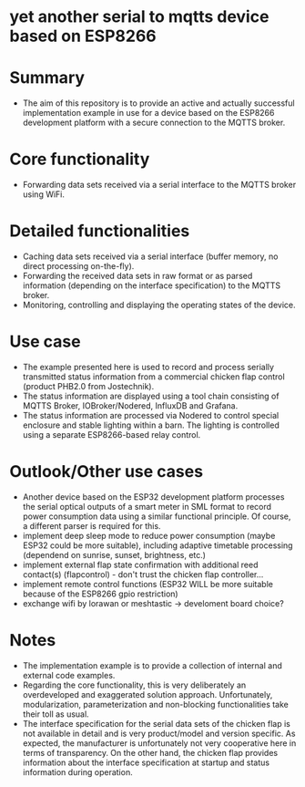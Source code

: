# yet another serial to mqtts device based on ESP8266

# Summary
- The aim of this repository is to provide an active and actually successful implementation example in use for a device based on the ESP8266 development platform with a secure connection to the MQTTS broker.

# Core functionality
- Forwarding data sets received via a serial interface to the MQTTS broker using WiFi.

# Detailed functionalities
- Caching data sets received via a serial interface (buffer memory, no direct processing on-the-fly).
- Forwarding the received data sets in raw format or as parsed information (depending on the interface specification) to the MQTTS broker.
- Monitoring, controlling and displaying the operating states of the device.

# Use case
- The example presented here is used to record and process serially transmitted status information from a commercial chicken flap control (product PHB2.0 from Jostechnik).
- The status information are displayed using a tool chain consisting of MQTTS Broker, IOBroker/Nodered, InfluxDB and Grafana.
- The status information are processed via Nodered to control special enclosure and stable lighting within a barn. The lighting is controlled using a separate ESP8266-based relay control.

# Outlook/Other use cases
- Another device based on the ESP32 development platform processes the serial optical outputs of a smart meter in SML format to record power consumption data using a similar functional principle. Of course, a different parser is required for this.
- implement deep sleep mode to reduce power consumption (maybe ESP32 could be more suitable), including adaptive timetable processing (dependend on sunrise, sunset, brightness, etc.)
- implement external flap state confirmation with additional reed contact(s) (flapcontrol) - don't trust the chicken flap controller...
- implement remote control functions (ESP32 WILL be more suitable because of the ESP8266 gpio restriction)
- exchange wifi by lorawan or meshtastic -> develoment board choice?

# Notes
- The implementation example is to provide a collection of internal and external code examples.
- Regarding the core functionality, this is very deliberately an overdeveloped and exaggerated solution approach. Unfortunately, modularization, parameterization and non-blocking functionalities take their toll as usual.
- The interface specification for the serial data sets of the chicken flap is not available in detail and is very product/model and version specific. As expected, the manufacturer is unfortunately not very cooperative here in terms of transparency. On the other hand, the chicken flap provides information about the interface specification at startup and status information during operation.

